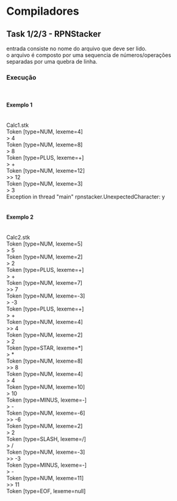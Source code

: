 # Compiladores

## Task 1/2/3 - RPNStacker

entrada consiste no nome do arquivo que deve ser lido.  
o arquivo é composto por uma sequencia de números/operações separadas por uma quebra de linha.

### Execução  
&nbsp;  
#### Exemplo 1  
\
Calc1.stk  
Token [type=NUM, lexeme=4]  
\> 4  
Token [type=NUM, lexeme=8]  
\> 8  
Token [type=PLUS, lexeme=+]  
\> +  
Token [type=NUM, lexeme=12]  
\>> 12  
Token [type=NUM, lexeme=3]  
\> 3  
Exception in thread "main" rpnstacker.UnexpectedCharacter: y  
&nbsp;
#### Exemplo 2  
\
Calc2.stk  
Token [type=NUM, lexeme=5]  
\> 5  
Token [type=NUM, lexeme=2]  
\> 2  
Token [type=PLUS, lexeme=+]  
\> +  
Token [type=NUM, lexeme=7]  
\>> 7  
Token [type=NUM, lexeme=-3]  
\> -3  
Token [type=PLUS, lexeme=+]  
\> +  
Token [type=NUM, lexeme=4]  
\>> 4  
Token [type=NUM, lexeme=2]  
\> 2  
Token [type=STAR, lexeme=*]  
\> *  
Token [type=NUM, lexeme=8]  
\>> 8  
Token [type=NUM, lexeme=4]  
\> 4  
Token [type=NUM, lexeme=10]  
\> 10  
Token [type=MINUS, lexeme=-]  
\> -  
Token [type=NUM, lexeme=-6]  
\>> -6  
Token [type=NUM, lexeme=2]  
\> 2  
Token [type=SLASH, lexeme=/]  
\> /  
Token [type=NUM, lexeme=-3]  
\>> -3  
Token [type=MINUS, lexeme=-]  
\> -  
Token [type=NUM, lexeme=11]  
\>> 11  
Token [type=EOF, lexeme=null]  